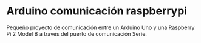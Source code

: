 # Arduino comunicación raspberrypi
Pequeño proyecto de comunicación entre un Arduino Uno y una Raspberry Pi 2 Model B a través del puerto de comunicación Serie. 
